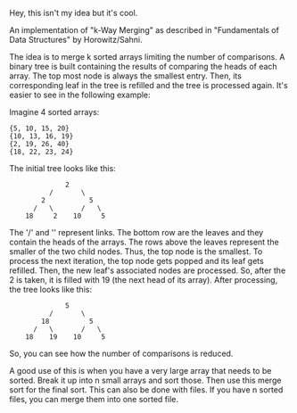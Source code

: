 Hey, this isn't my idea but it's cool.

An implementation of "k-Way Merging" as described in "Fundamentals of Data Structures" by Horowitz/Sahni.

The idea is to merge k sorted arrays limiting the number of comparisons. A binary tree is built containing the results of comparing the heads of each array. The top most node is always the smallest entry. Then, its corresponding leaf in the tree is refilled and the tree is processed again. It's easier to see in the following example:

Imagine 4 sorted arrays:
```
{5, 10, 15, 20}
{10, 13, 16, 19}
{2, 19, 26, 40}
{18, 22, 23, 24}
```

The initial tree looks like this:
```
	          2
	      /       \
	    2           5
	  /   \       /   \
	18     2    10     5
```

The '/' and '\' represent links. The bottom row are the leaves and they contain the heads of the arrays. The rows above the leaves represent the smaller of the two child nodes. Thus, the top node is the smallest. To process the next iteration, the top node gets popped and its leaf gets refilled. Then, the new leaf's associated nodes are processed. So, after the 2 is taken, it is filled with 19 (the next head of its array). After processing, the tree looks like this:
```
	          5
	      /       \
	    18          5
	  /   \       /   \
	18    19    10     5
```

So, you can see how the number of comparisons is reduced.

A good use of this is when you have a very large array that needs to be sorted. Break it up into n small arrays and sort those. Then use this merge sort for the final sort. This can also be done with files. If you have n sorted files, you can merge them into one sorted file.